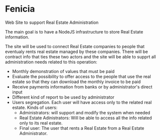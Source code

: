# Fenicia
Web Site to support Real Estate Administration

The main goal is to have a NodeJS infrastructure to store Real Estate information.

The site will be used to connect Real Estate companies to people that eventualy rents real estate managed by these companies. There will be contract info that ties these two actors and the site will be able to supprt all administration needs related to this operation:
  - Monthly demonstration of values that must be paid
  - Evaluate the possibility to offer access to the people that use the real estate so that they can download the monthly invoice to be paid
  - Receive payments information from banks or by administrator's direct input 
  - Different kind of report to be used by administrator
  - Users segregation. Each user will have access only to the related real estate. Kinds of users:
    - Administrators: will support and modify the system when needed
    - Real Estate Adinistrators: Will be able to access all the info related only to its real estate.
    - Final user: The user that rents a Real Estate from a Real Estate Administrator.
